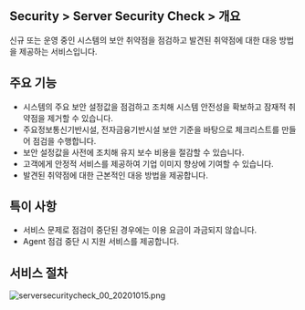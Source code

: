 ## Security > Server Security Check > 개요

신규 또는 운영 중인 시스템의 보안 취약점을 점검하고 발견된 취약점에 대한 대응 방법을 제공하는 서비스입니다.

## 주요 기능

* 시스템의 주요 보안 설정값을 점검하고 조치해 시스템 안전성을 확보하고 잠재적 취약점을 제거할 수 있습니다.
* 주요정보통신기반시설, 전자금융기반시설 보안 기준을 바탕으로 체크리스트를 만들어 점검을 수행합니다.
* 보안 설정값을 사전에 조치해 유지 보수 비용을 절감할 수 있습니다.
* 고객에게 안정적 서비스를 제공하여 기업 이미지 향상에 기여할 수 있습니다.
* 발견된 취약점에 대한 근본적인 대응 방법을 제공합니다.

## 특이 사항

* 서비스 문제로 점검이 중단된 경우에는 이용 요금이 과금되지 않습니다.
* Agent 점검 중단 시 지원 서비스를 제공합니다.

## 서비스 절차

![serversecuritycheck_00_20201015.png](https://static.toastoven.net/prod_serversecuritycheck/serversecuritycheck_00_20201015.png)
